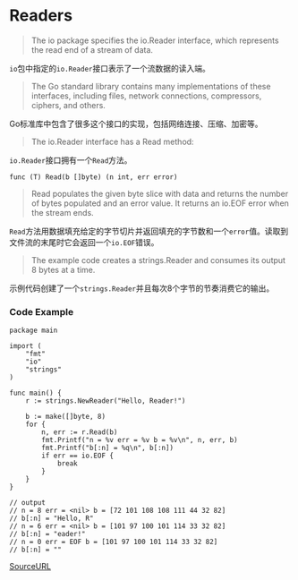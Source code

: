 # Readers

> The io package specifies the io.Reader interface, which represents the read end of a stream of data.

`io`包中指定的`io.Reader`接口表示了一个流数据的读入端。

> The Go standard library contains many implementations of these interfaces, including files, network connections, compressors, ciphers, and others.

Go标准库中包含了很多这个接口的实现，包括网络连接、压缩、加密等。

> The io.Reader interface has a Read method:

`io.Reader`接口拥有一个`Read`方法。

```
func (T) Read(b []byte) (n int, err error)
```

> Read populates the given byte slice with data and returns the number of bytes populated and an error value. It returns an io.EOF error when the stream ends.

`Read`方法用数据填充给定的字节切片并返回填充的字节数和一个`error`值。读取到文件流的末尾时它会返回一个`io.EOF`错误。

> The example code creates a strings.Reader and consumes its output 8 bytes at a time.

示例代码创建了一个`strings.Reader`并且每次8个字节的节奏消费它的输出。

### Code Example

```
package main

import (
	"fmt"
	"io"
	"strings"
)

func main() {
	r := strings.NewReader("Hello, Reader!")

	b := make([]byte, 8)
	for {
		n, err := r.Read(b)
		fmt.Printf("n = %v err = %v b = %v\n", n, err, b)
		fmt.Printf("b[:n] = %q\n", b[:n])
		if err == io.EOF {
			break
		}
	}
}

// output
// n = 8 err = <nil> b = [72 101 108 108 111 44 32 82]
// b[:n] = "Hello, R"
// n = 6 err = <nil> b = [101 97 100 101 114 33 32 82]
// b[:n] = "eader!"
// n = 0 err = EOF b = [101 97 100 101 114 33 32 82]
// b[:n] = ""
```

[SourceURL](https://tour.golang.org/methods/21)
